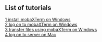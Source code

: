 ## List of tutorials

 
[1 install mobaXTerm on Windows](installMobaXtermWindows.md)  
[2 log on to mobaXTerm on Windows](remoteLoginMobaXtermWindows.md)  
[3 transfer files using mobaXTerm on Windows](transferFilesMobaXtermWindows.md)  
[4 log on to server on Mac](logOnToServerMac.md)
